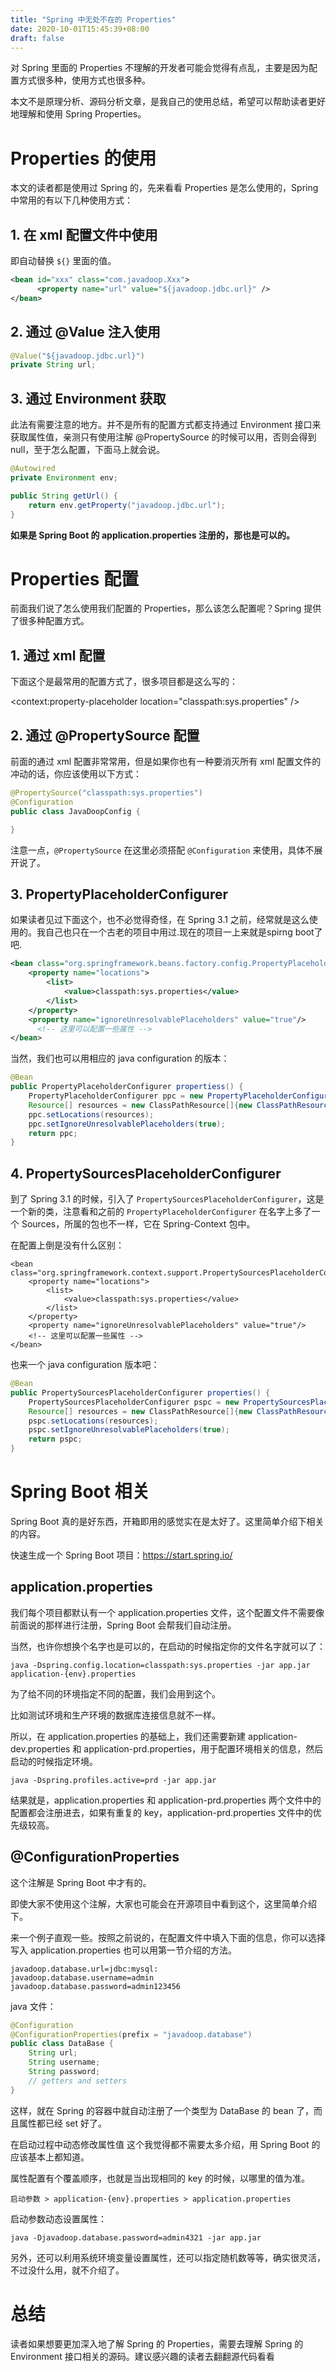 ```yaml
---
title: "Spring 中无处不在的 Properties"
date: 2020-10-01T15:45:39+08:00
draft: false
---
```

对 Spring 里面的 Properties 不理解的开发者可能会觉得有点乱，主要是因为配置方式很多种，使用方式也很多种。

本文不是原理分析、源码分析文章，是我自己的使用总结，希望可以帮助读者更好地理解和使用 Spring Properties。

# Properties 的使用
本文的读者都是使用过 Spring 的，先来看看 Properties 是怎么使用的，Spring 中常用的有以下几种使用方式：

## 1. 在 xml 配置文件中使用
即自动替换 `${}` 里面的值。

```xml
<bean id="xxx" class="com.javadoop.Xxx">
      <property name="url" value="${javadoop.jdbc.url}" />
</bean>
```
## 2. 通过 @Value 注入使用
```java
@Value("${javadoop.jdbc.url}")
private String url;
```
## 3. 通过 Environment 获取
此法有需要注意的地方。并不是所有的配置方式都支持通过 Environment 接口来获取属性值，亲测只有使用注解 @PropertySource 的时候可以用，否则会得到 null，至于怎么配置，下面马上就会说。
```java
@Autowired
private Environment env;

public String getUrl() {
    return env.getProperty("javadoop.jdbc.url");
}
```
**如果是 Spring Boot 的 application.properties 注册的，那也是可以的。**

# Properties 配置
前面我们说了怎么使用我们配置的 Properties，那么该怎么配置呢？Spring 提供了很多种配置方式。

## 1. 通过 xml 配置
下面这个是最常用的配置方式了，很多项目都是这么写的：

<context:property-placeholder location="classpath:sys.properties" />
## 2. 通过 @PropertySource 配置
前面的通过 xml 配置非常常用，但是如果你也有一种要消灭所有 xml 配置文件的冲动的话，你应该使用以下方式：

```java
@PropertySource("classpath:sys.properties")
@Configuration
public class JavaDoopConfig {

}
```
注意一点，`@PropertySource` 在这里必须搭配 `@Configuration` 来使用，具体不展开说了。

## 3. PropertyPlaceholderConfigurer
如果读者见过下面这个，也不必觉得奇怪，在 Spring 3.1 之前，经常就是这么使用的。我自己也只在一个古老的项目中用过.现在的项目一上来就是spirng boot了吧.
```xml
<bean class="org.springframework.beans.factory.config.PropertyPlaceholderConfigurer">
    <property name="locations">
        <list>
            <value>classpath:sys.properties</value>
        </list>
    </property>
    <property name="ignoreUnresolvablePlaceholders" value="true"/>
      <!-- 这里可以配置一些属性 -->
</bean>
```
当然，我们也可以用相应的 java configuration 的版本：
```java
@Bean
public PropertyPlaceholderConfigurer propertiess() {
    PropertyPlaceholderConfigurer ppc = new PropertyPlaceholderConfigurer();
    Resource[] resources = new ClassPathResource[]{new ClassPathResource("sys.properties")};
    ppc.setLocations(resources);
    ppc.setIgnoreUnresolvablePlaceholders(true);
    return ppc;
}
```
## 4. PropertySourcesPlaceholderConfigurer
到了 Spring 3.1 的时候，引入了 `PropertySourcesPlaceholderConfigurer`，这是一个新的类，注意看和之前的 `PropertyPlaceholderConfigurer` 在名字上多了一个 Sources，所属的包也不一样，它在 Spring-Context 包中。

在配置上倒是没有什么区别：
```
<bean class="org.springframework.context.support.PropertySourcesPlaceholderConfigurer">
    <property name="locations">
        <list>
            <value>classpath:sys.properties</value>
        </list>
    </property>
    <property name="ignoreUnresolvablePlaceholders" value="true"/>
    <!-- 这里可以配置一些属性 -->
</bean>
```
也来一个 java configuration 版本吧：
```java
@Bean
public PropertySourcesPlaceholderConfigurer properties() {
    PropertySourcesPlaceholderConfigurer pspc = new PropertySourcesPlaceholderConfigurer();
    Resource[] resources = new ClassPathResource[]{new ClassPathResource("sys.properties")};
    pspc.setLocations(resources);
    pspc.setIgnoreUnresolvablePlaceholders(true);
    return pspc;
}
```
# Spring Boot 相关
Spring Boot 真的是好东西，开箱即用的感觉实在是太好了。这里简单介绍下相关的内容。

快速生成一个 Spring Boot 项目：https://start.spring.io/

## application.properties
我们每个项目都默认有一个 application.properties 文件，这个配置文件不需要像前面说的那样进行注册，Spring Boot 会帮我们自动注册。

当然，也许你想换个名字也是可以的，在启动的时候指定你的文件名字就可以了：
```
java -Dspring.config.location=classpath:sys.properties -jar app.jar
application-{env}.properties
```
为了给不同的环境指定不同的配置，我们会用到这个。

比如测试环境和生产环境的数据库连接信息就不一样。

所以，在 application.properties 的基础上，我们还需要新建 application-dev.properties 和 application-prd.properties，用于配置环境相关的信息，然后启动的时候指定环境。
```
java -Dspring.profiles.active=prd -jar app.jar
```
结果就是，application.properties 和 application-prd.properties 两个文件中的配置都会注册进去，如果有重复的 key，application-prd.properties 文件中的优先级较高。

## @ConfigurationProperties
这个注解是 Spring Boot 中才有的。

即使大家不使用这个注解，大家也可能会在开源项目中看到这个，这里简单介绍下。

来一个例子直观一些。按照之前说的，在配置文件中填入下面的信息，你可以选择写入 application.properties 也可以用第一节介绍的方法。
```
javadoop.database.url=jdbc:mysql:
javadoop.database.username=admin
javadoop.database.password=admin123456
```
java 文件：
```java
@Configuration
@ConfigurationProperties(prefix = "javadoop.database")
public class DataBase {
    String url;
    String username;
    String password;
    // getters and setters
}
```
这样，就在 Spring 的容器中就自动注册了一个类型为 DataBase 的 bean 了，而且属性都已经 set 好了。

在启动过程中动态修改属性值
这个我觉得都不需要太多介绍，用 Spring Boot 的应该基本上都知道。

属性配置有个覆盖顺序，也就是当出现相同的 key 的时候，以哪里的值为准。
```
启动参数 > application-{env}.properties > application.properties
```
启动参数动态设置属性：
```
java -Djavadoop.database.password=admin4321 -jar app.jar
```
另外，还可以利用系统环境变量设置属性，还可以指定随机数等等，确实很灵活，不过没什么用，就不介绍了。

# 总结
读者如果想要更加深入地了解 Spring 的 Properties，需要去理解 Spring 的 Environment 接口相关的源码。建议感兴趣的读者去翻翻源代码看看